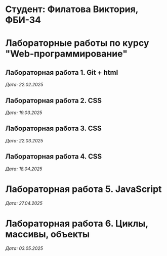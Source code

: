 # Студент: Филатова Виктория, ФБИ-34

# Лабораторные работы по курсу "Web-программирование"

## Лабораторная работа 1. Git + html

*Дата: 22.02.2025*

## Лабораторная работа 2. CSS

*Дата: 19.03.2025*

## Лабораторная работа 3. CSS

*Дата: 22.03.2025*

## Лабораторная работа 4. CSS

*Дата: 18.04.2025*

# Лабораторная работа 5. JavaScript

*Дата: 27.04.2025*

# Лабораторная работа 6. Циклы, массивы, объекты 

*Дата: 03.05.2025*

